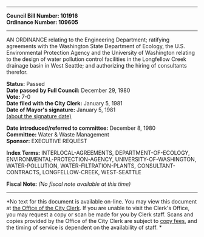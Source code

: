 * * * * *  
  
**Council Bill Number: [](#h0)[](#h2)101916**   
**Ordinance Number: 109605**  
  
* * * * *  
  
AN ORDINANCE relating to the Engineering Department; ratifying agreements with the Washington State Department of Ecology, the U.S. Environmental Protection Agency and the University of Washington relating to the design of water pollution control facilities in the Longfellow Creek drainage basin in West Seattle; and authorizing the hiring of consultants therefor.  
  
**Status:** Passed   
**Date passed by Full Council:** December 29, 1980   
**Vote:** 7-0   
**Date filed with the City Clerk:** January 5, 1981   
**Date of Mayor's signature:** January 5, 1981   
[(about the signature date)](/~public/approvaldate.htm)   
  
  
**Date introduced/referred to committee:** December 8, 1980   
**Committee:** Water & Waste Management   
**Sponsor:** EXECUTIVE REQUEST   
  
**Index Terms:** INTERLOCAL-AGREEMENTS, DEPARTMENT-OF-ECOLOGY, ENVIRONMENTAL-PROTECTION-AGENCY, UNIVERSITY-OF-WASHINGTON, WATER-POLLUTION, WATER-FILTRATION-PLANTS, CONSULTANT-CONTRACTS, LONGFELLOW-CREEK, WEST-SEATTLE  
  
**Fiscal Note:** *(No fiscal note available at this time)*  
  
* * * * *  
  
*No text for this document is available on-line. You may view this document at [the Office of the City Clerk](http://www.seattle.gov/leg/clerk/contactUs.htm). If you are unable to visit the Clerk's Office, you may request a copy or scan be made for you by Clerk staff. Scans and copies provided by the Office of the City Clerk are subject to [copy fees](http://clerk.seattle.gov/~public/clerkfees.htm), and the timing of service is dependent on the availability of staff. *  
  
  
